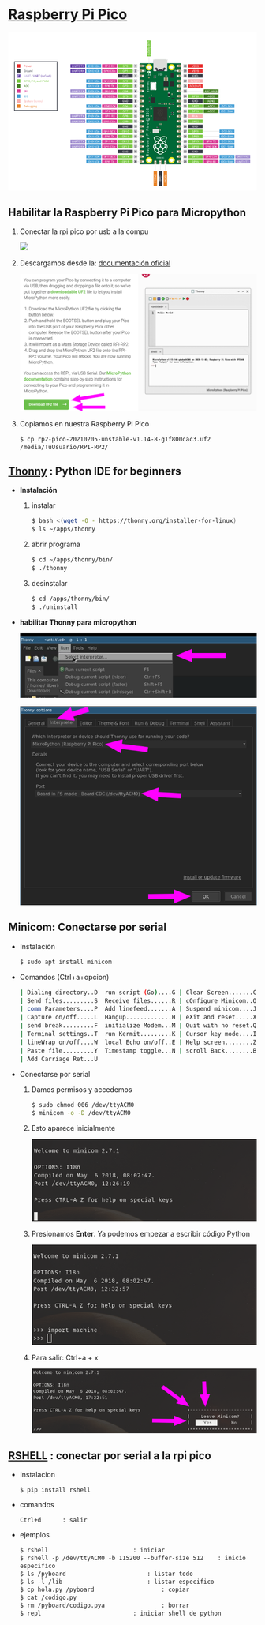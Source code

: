 # [Raspberry Pi Pico](https://www.raspberrypi.org/documentation/rp2040/getting-started/)

![](.img/pinout.png)

## **Habilitar la Raspberry Pi Pico para Micropython**

1. Conectar la rpi pico por usb a la compu

	![](.img/usb.GIF)

2. Descargamos desde la: [documentación oficial](https://www.raspberrypi.org/documentation/rp2040/getting-started/#getting-started-with-micropython)

	![](.img/descargar.png)

3. Copiamos en nuestra Raspberry Pi Pico

	```
	$ cp rp2-pico-20210205-unstable-v1.14-8-g1f800cac3.uf2 /media/TuUsuario/RPI-RP2/
	```

## [Thonny](https://thonny.org/ "Python IDE for beginners") : Python IDE for beginners

* **Instalación**

	1. instalar

		```bash
		$ bash <(wget -O - https://thonny.org/installer-for-linux)
		$ ls ~/apps/thonny
		```

	2. abrir programa

		```bash
		$ cd ~/apps/thonny/bin/
		$ ./thonny
		```

	3. desinstalar

		```bash
		$ cd /apps/thonny/bin/
		$ ./uninstall
		```

* **habilitar Thonny para micropython**

	![](.img/RunSelect.png)

	![](.img/interpreter.png)

## Minicom: Conectarse por serial

* Instalación

	```bash
	$ sudo apt install minicom
	```

* Comandos (Ctrl+a+opcion)

	```bash
	| Dialing directory..D  run script (Go)....G | Clear Screen.......C |
	| Send files.........S  Receive files......R | cOnfigure Minicom..O |
	| comm Parameters....P  Add linefeed.......A | Suspend minicom....J |
	| Capture on/off.....L  Hangup.............H | eXit and reset.....X |
	| send break.........F  initialize Modem...M | Quit with no reset.Q |
	| Terminal settings..T  run Kermit.........K | Cursor key mode....I |
	| lineWrap on/off....W  local Echo on/off..E | Help screen........Z |
	| Paste file.........Y  Timestamp toggle...N | scroll Back........B |
	| Add Carriage Ret...U
	```

* Conectarse por serial

	1. Damos permisos y accedemos

		```bash
		$ sudo chmod 006 /dev/ttyACM0
		$ minicom -o -D /dev/ttyACM0
		```
	2. Esto aparece inicialmente

		![](.img/iniciominicom.png)

	3. Presionamos **Enter**. Ya podemos empezar a escribir código Python

		![](.img/clic.png)

	4. Para salir: Ctrl+a + x

		![](.img/salir.png)

## [RSHELL](https://pypi.org/project/rshell/) : conectar por serial a la rpi pico

* Instalacion

	```
	$ pip install rshell
	```

* comandos

	```
	Ctrl+d		: salir
	```

* ejemplos

	```
	$ rshell						: iniciar
	$ rshell -p /dev/ttyACM0 -b 115200 --buffer-size 512	: inicio especifico
	$ ls /pyboard						: listar todo
	$ ls -l /lib						: listar especifico
	$ cp hola.py /pyboard					: copiar
	$ cat /codigo.py
	$ rm /pyboard/codigo.pya				: borrar
	$ repl							: iniciar shell de python
	```
